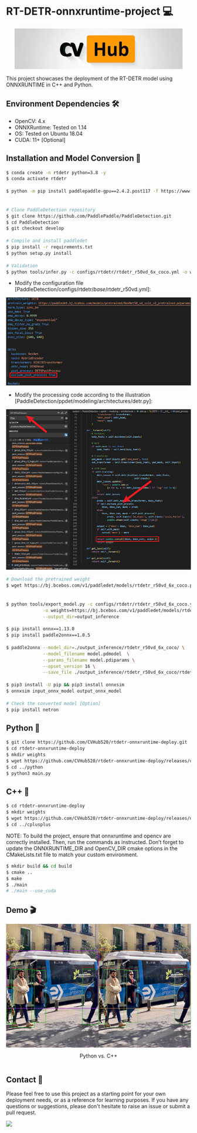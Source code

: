 # RT-DETR-onnxruntime-project 💻

<div align="center">
  <img src="./images/logo.jpg">
</div>


This project showcases the deployment of the RT-DETR model using ONNXRUNTIME in C++ and Python.

## Environment Dependencies 🛠️

- OpenCV: 4.x
- ONNXRuntime: Tested on 1.14
- OS: Tested on Ubuntu 18.04
- CUDA: 11+ [Optional]

## Installation and Model Conversion 🚀

```bash
$ conda create -n rtdetr python=3.8 -y
$ conda activate rtdetr

$ python -m pip install paddlepaddle-gpu==2.4.2.post117 -f https://www.paddlepaddle.org.cn/whl/linux/mkl/avx/stable.html


# Clone PaddleDetection repository
$ git clone https://github.com/PaddlePaddle/PaddleDetection.git
$ cd PaddleDetection
$ git checkout develop

# Compile and install paddledet
$ pip install -r requirements.txt
$ python setup.py install

# Validation
$ python tools/infer.py -c configs/rtdetr/rtdetr_r50vd_6x_coco.yml -o weights=https://bj.bcebos.com/v1/paddledet/models/rtdetr_r50vd_6x_coco.pdparams --infer_img=bus.jpg
```

- Modify the configuration file [PaddleDetection/configs/rtdetr/_base_/rtdetr_r50vd.yml]:

![](./images/example_img-1.png)


- Modify the processing code according to the illustration [PaddleDetection/ppdet/modeling/architectures/detr.py]:

![](./images/example_img-2.png)


```bash
# Download the pretrained weight
$ wget https://bj.bcebos.com/v1/paddledet/models/rtdetr_r50vd_6x_coco.pdparams && mkdir weights && mv rtdetr_r50vd_6x_coco.pdparams ./weights


$ python tools/export_model.py -c configs/rtdetr/rtdetr_r50vd_6x_coco.yml \
              -o weights=https://bj.bcebos.com/v1/paddledet/models/rtdetr_r50vd_6x_coco.pdparams trt=True \
              --output_dir=output_inference

$ pip install onnx==1.13.0
$ pip install paddle2onnx==1.0.5

$ paddle2onnx --model_dir=./output_inference/rtdetr_r50vd_6x_coco/ \
              --model_filename model.pdmodel  \
              --params_filename model.pdiparams \
              --opset_version 16 \
              --save_file ./output_inference/rtdetr_r50vd_6x_coco/rtdetr_r50vd_6x_coco.onnx

$ pip3 install -U pip && pip3 install onnxsim
$ onnxsim input_onnx_model output_onnx_model

# Check the converted model [Option]
$ pip install netron

```

## Python 🐍

```bash
$ git clone https://github.com/CVHub520/rtdetr-onnxruntime-deploy.git
$ cd rtdetr-onnxruntime-deploy
$ mkdir weights
$ wget https://github.com/CVHub520/rtdetr-onnxruntime-deploy/releases/download/v1.0.0/rtdetr_r50vd_6x_coco_cvhub.onnx
$ cd ../python
$ python3 main.py
```

## C++ 🤖

```bash
$ cd rtdetr-onnxruntime-deploy
$ mkdir weights
$ wget https://github.com/CVHub520/rtdetr-onnxruntime-deploy/releases/download/v1.0.0/rtdetr_r50vd_6x_coco_cvhub.onnx
$ cd ../cplusplus
```

NOTE: To build the project, ensure that onnxruntime and opencv are correctly installed. Then, run the commands as instructed. Don’t forget to update the ONNXRUNTIME_DIR and OpenCV_DIR cmake options in the CMakeLists.txt file to match your custom environment.

```bash
$ mkdir build && cd build
$ cmake ..
$ make
$ ./main
# ./main --use_cuda
```


## Demo 🎬

<div style="display: flex; justify-content: center; align-items: center; flex-direction: column;">
  <div style="display: flex; justify-content: center; align-items: center;">
    <img src="./images/bus_python_result.jpg" style="width: 50%">
    <img src="./images/bus_cpp_result.jpg" style="width: 50%">
  </div>
  <p style="text-align: center;">Python vs. C++</p>
</div>


## Contact 👋

Please feel free to use this project as a starting point for your own deployment needs, or as a reference for learning purposes. If you have any questions or suggestions, please don't hesitate to raise an issue or submit a pull request.


![](./images/contact.png)



